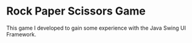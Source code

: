 # Rock Paper Scissors Game
This game I developed to gain some experience with the Java Swing UI Framework. 

